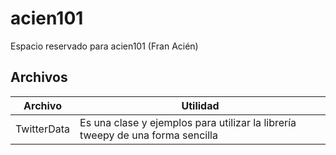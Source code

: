 # acien101
Espacio reservado para acien101 (Fran Acién)

## Archivos
|  Archivo  |  Utilidad  |
| -------|--------|
| TwitterData | Es una clase y ejemplos para utilizar la librería tweepy de una forma sencilla |
